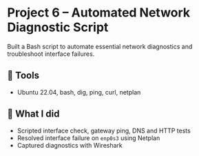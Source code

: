 # Project 6 – Automated Network Diagnostic Script

Built a Bash script to automate essential network diagnostics and troubleshoot interface failures.

## 🧰 Tools
- Ubuntu 22.04, bash, dig, ping, curl, netplan

## 🧪 What I did
- Scripted interface check, gateway ping, DNS and HTTP tests
- Resolved interface failure on `enp0s3` using Netplan
- Captured diagnostics with Wireshark
